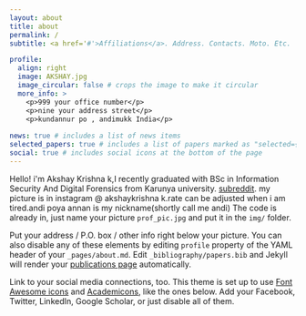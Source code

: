 ```yaml
---
layout: about
title: about
permalink: /
subtitle: <a href='#'>Affiliations</a>. Address. Contacts. Moto. Etc.

profile:
  align: right
  image: AKSHAY.jpg
  image_circular: false # crops the image to make it circular
  more_info: >
    <p>999 your office number</p>
    <p>nine your address street</p>
    <p>kundannur po , andimukk India</p>
 
news: true # includes a list of news items
selected_papers: true # includes a list of papers marked as "selected={true}"
social: true # includes social icons at the bottom of the page
---
```


Hello! i'm Akshay Krishna k,I recently graduated with BSc in Information Security And Digital Forensics from Karunya university. [subreddit](http://reddit.com). my picture is in instagram @ akshaykrishna k.rate can be adjusted when i am tired.andi poya annan is my nickname(shortly call me andi) The code is already in, just name your picture `prof_pic.jpg` and put it in the `img/` folder.

Put your address / P.O. box / other info right below your picture. You can also disable any of these elements by editing `profile` property of the YAML header of your `_pages/about.md`. Edit `_bibliography/papers.bib` and Jekyll will render your [publications page](/al-folio/publications/) automatically.

Link to your social media connections, too. This theme is set up to use [Font Awesome icons](https://fontawesome.com/) and [Academicons](https://jpswalsh.github.io/academicons/), like the ones below. Add your Facebook, Twitter, LinkedIn, Google Scholar, or just disable all of them.
